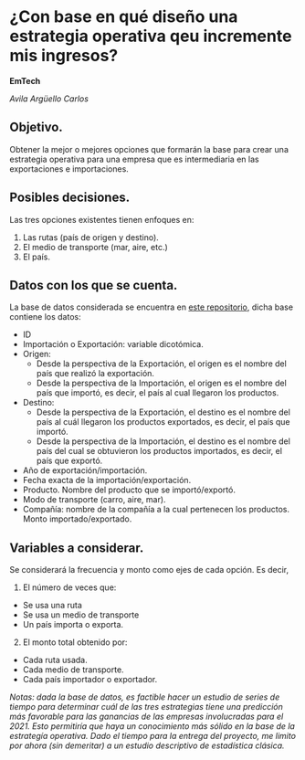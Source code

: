 # ¿Con base en qué diseño una estrategia operativa qeu incremente mis ingresos?
**EmTech**

_Avila Argüello Carlos_

## Objetivo.
Obtener la mejor o mejores opciones que formarán la base para crear una estrategia operativa para una empresa que es intermediaria en las exportaciones e importaciones.

## Posibles decisiones.
Las tres opciones existentes tienen enfoques en:
1. Las rutas (país de origen y destino).
2. El medio de transporte (mar, aire, etc.)
3. El país.

## Datos con los que se cuenta.
La base de datos considerada se encuentra en [este repositorio](https://github.com/emtechinstitute/data-science-proyecto2/blob/master/synergy_logistics_database.csv), dicha base contiene los datos:
- ID
- Importación o Exportación: variable dicotómica.
- Origen:
    - Desde la perspectiva de la Exportación, el origen es el nombre del país que realizó la exportación.
    - Desde la perspectiva de la Importación, el origen es el nombre del país que importó, es decir, el país al cual llegaron los productos.
- Destino:
    - Desde la perspectiva de la Exportación, el destino es el nombre del país al cuál llegaron los productos exportados, es decir, el país que importó.
    - Desde la perspectiva de la Importación, el destino es el nombre del país del cual se obtuvieron los productos importados, es decir, el país que exportó.
- Año de exportación/importación.
- Fecha exacta de la importación/exportación.
- Producto. Nombre del producto que se importó/exportó.
- Modo de transporte (carro, aire, mar).
- Compañía: nombre de la compañía a la cual pertenecen los productos.
Monto importado/exportado.

## Variables a considerar.
Se considerará la frecuencia y monto como ejes de cada opción. Es decir, 
1. El número de veces que: 
  - Se usa una ruta
  - Se usa un medio de transporte
  - Un país importa o exporta.
2. El monto total obtenido por:
  - Cada ruta usada.
  - Cada medio de transporte.
  - Cada país importador o exportador.

_Notas: dada la base de datos, es factible hacer un estudio de series de tiempo para determinar cuál de las tres estrategias tiene una predicción más favorable para las ganancias de las empresas involucradas para el 2021. Esto permitiría que haya un conocimiento más sólido en la base de la estrategía operativa._
_Dado el tiempo para la entrega del proyecto, me limito por ahora (sin demeritar) a un estudio descriptivo de estadística clásica._
